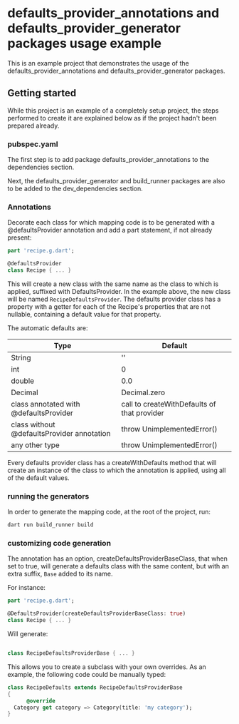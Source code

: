 # defaults_provider_annotations and defaults_provider_generator packages usage example

This is an example project that demonstrates the usage of the defaults_provider_annotations and defaults_provider_generator packages.

## Getting started

While this project is an example of a completely setup project, the steps performed to create it are explained below as if the project hadn't been prepared already.

### pubspec.yaml

The first step is to add package defaults_provider_annotations to the dependencies section.

Next, the defaults_provider_generator and build_runner packages are also to be added to the dev_dependencies section.

### Annotations


Decorate each class for which mapping code is to be generated with a @defaultsProvider annotation and add a part statement, if not already present:

```dart
part 'recipe.g.dart';

@defaultsProvider
class Recipe { ... }
```

This will create a new class with the same name as the class to which is applied, suffixed with DefaultsProvider. In the example above, the new class will be named ```RecipeDefaultsProvider```. The defaults provider class has a property with a getter for each of the Recipe's properties that are not nullable, containing a default value for that property.

The automatic defaults are:

|Type|Default|
|----|-------|
|String|''   |
|int|0|
|double|0.0|
|Decimal|Decimal.zero|
|class annotated with @defaultsProvider|call to createWithDefaults of that provider|
|class without @defaultsProvider annotation|throw UnimplementedError()|
|any other type|throw UnimplementedError()|

Every defaults provider class has a createWithDefaults method that will create an 
instance of the class to which the annotation is applied, using all of the default values.

### running the generators

In order to generate the mapping code, at the root of the project, run:

```bash
dart run build_runner build
```

### customizing code generation

The annotation has an option, createDefaultsProviderBaseClass, that when set to true,
will generate a defaults class with the same content, but with an extra suffix, ```Base``` added to its name.

For instance:

```dart
part 'recipe.g.dart';

@DefaultsProvider(createDefaultsProviderBaseClass: true)
class Recipe { ... }
```

Will generate:

```dart

class RecipeDefaultsProviderBase { ... }

```

This allows you to create a subclass with your own overrides. As an example, the following code could be manually typed:

```dart
class RecipeDefaults extends RecipeDefaultsProviderBase
{
      @override
  Category get category => Category(title: 'my category');
}
```